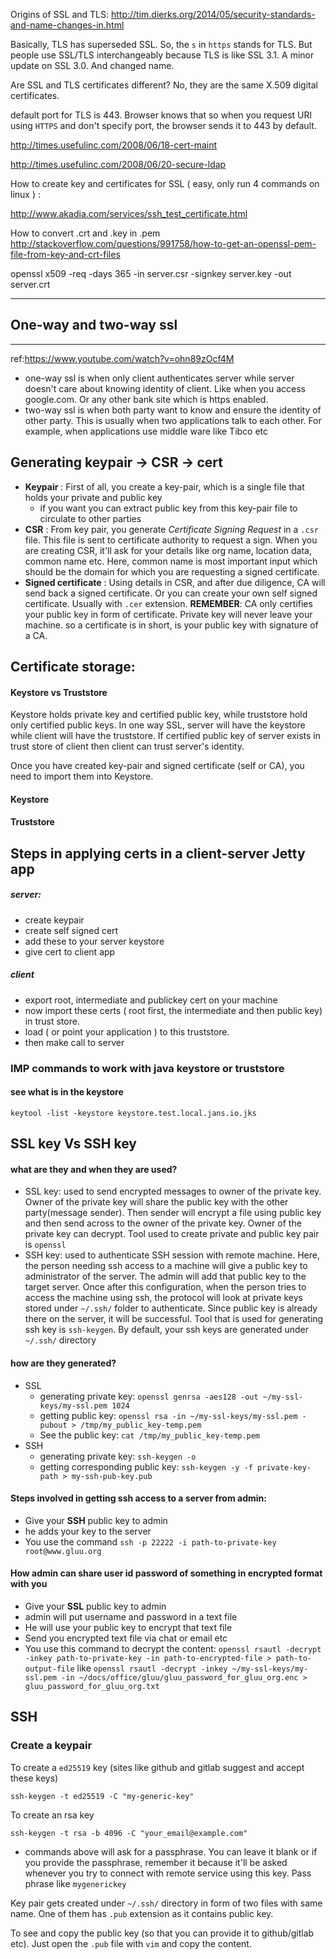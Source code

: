Origins of SSL and TLS:
http://tim.dierks.org/2014/05/security-standards-and-name-changes-in.html

Basically, TLS has superseded SSL. So, the `s` in `https` stands for TLS. But people use SSL/TLS interchangeably because TLS is like SSL 3.1. A minor update on SSL 3.0. And changed name.

Are SSL and TLS certificates different? No, they are the same X.509 digital certificates.

default port for TLS is 443. Browser knows that so when you request URl using `HTTPS` and don't specify port, the browser sends it to 443 by default. 


http://times.usefulinc.com/2008/06/18-cert-maint

http://times.usefulinc.com/2008/06/20-secure-ldap

How to create key and certificates for SSL ( easy, only run 4 commands on linux ) :

http://www.akadia.com/services/ssh_test_certificate.html

How to convert .crt and .key in .pem
http://stackoverflow.com/questions/991758/how-to-get-an-openssl-pem-file-from-key-and-crt-files


openssl x509 -req -days 365 -in server.csr -signkey server.key -out server.crt

----------------------------------------
## One-way and two-way ssl
--------------------------------------
ref:https://www.youtube.com/watch?v=ohn89zOcf4M

- one-way ssl is when only client authenticates server while server doesn't care about knowing identity of client. Like when you access google.com. Or any other bank site which is https enabled.
- two-way ssl is when both party want to know and ensure the identity of other party. This is usually when two applications talk to each other. For example, when applications use middle ware like Tibco etc


## Generating keypair -> CSR -> cert

- **Keypair** : First of all, you create a key-pair, which is a single file that holds your private and public key
  - if you want you can extract public key from this key-pair file to circulate to other parties
- **CSR** : From key pair, you generate *Certificate Signing Request* in a `.csr` file. This file is sent to certificate authority to request a sign. When you are creating CSR, it'll ask for your details like org name, location data, common name etc. Here, common name is most important input which should be the domain for which you are requesting a signed certificate.
- **Signed certificate** : Using details in CSR, and after due diligence, CA will send back a signed certificate. Or you can create your own self signed certificate. Usually with `.cer` extension. **REMEMBER**: CA only certifies your public key in form of certificate. Private key will never leave your machine. so a certificate is in short, is your public key with signature of a CA.

## Certificate storage:

#### Keystore vs Truststore

Keystore holds private key and certified public key, while truststore hold only certified public keys. In one way SSL, server will have the keystore while client will have the truststore. If certified public key of server exists in trust store of client then client can trust server's identity. 


Once you have created key-pair and signed certificate (self or CA), you need to import them into Keystore. 


#### Keystore



#### Truststore



## Steps in applying certs in a client-server Jetty app

##### server:

- create keypair
- create self signed cert
- add these to your server keystore
- give cert to client app

##### client

- export root, intermediate and publickey cert on your machine
- now import these certs ( root first, the intermediate and then public key) in trust store. 
- load ( or point your application ) to this truststore.
- then make call to server


### IMP commands to work with java keystore or truststore

#### see what is in the keystore
```
keytool -list -keystore keystore.test.local.jans.io.jks
```

## SSL key Vs SSH key

#### what are they and when they are used?
- SSL key: used to send encrypted messages to owner of the private key. Owner of the private key will share the public key with the other party(message sender). Then sender will encrypt a file using public key and then send across to the owner of the private key. Owner of the private key can decrypt. Tool used to create private and public key pair is `openssl`
- SSH key: used to authenticate SSH session with remote machine. Here, the person needing ssh access to a machine will give a public key to administrator of the server. The admin will add that public key to the target server. Once after this configuration, when the person tries to access the machine using ssh, the protocol will look at private keys stored under `~/.ssh/` folder to authenticate. Since public key is already there on the server, it will be successful. Tool that is used for generating ssh key is `ssh-keygen`. By default, your ssh keys are generated under `~/.ssh/` directory

#### how are they generated?
- SSL
  - generating private key: `openssl genrsa -aes128 -out ~/my-ssl-keys/my-ssl.pem 1024`
  - getting public key: `openssl rsa -in ~/my-ssl-keys/my-ssl.pem -pubout > /tmp/my_public_key-temp.pem`
  - See the public key: `cat /tmp/my_public_key-temp.pem`
- SSH
  - generating private key: `ssh-keygen -o`
  - getting corresponding public key: `ssh-keygen -y -f private-key-path > my-ssh-pub-key.pub`

#### Steps involved in getting ssh access to a server from admin:
- Give your **SSH** public key to admin
- he adds your key to the server
- You use the command `ssh -p 22222 -i path-to-private-key root@www.gluu.org`

#### How admin can share user id password of something in encrypted format with you
- Give your **SSL** public key to admin
- admin will put username and password in a text file
- He will use your public key to encrypt that text file
- Send you encrypted text file via chat or email etc
- You use this command to decrypt the content: `openssl rsautl -decrypt -inkey path-to-private-key -in path-to-encrypted-file > path-to-output-file` like `openssl rsautl -decrypt -inkey ~/my-ssl-keys/my-ssl.pem -in ~/docs/office/gluu/gluu_password_for_gluu_org.enc > gluu_password_for_gluu_org.txt`

## SSH

### Create a keypair

To create a `ed25519` key (sites like github and gitlab suggest and accept these keys)

```
ssh-keygen -t ed25519 -C "my-generic-key"
```

To create an rsa key

```
ssh-keygen -t rsa -b 4096 -C "your_email@example.com"
```

- commands above will ask for a passphrase. You can leave it blank or if you provide the passphrase, remember it because it'll be asked whenever you try to connect with remote service using this key. Pass phrase like `mygenerickey`


Key pair gets created under `~/.ssh/` directory in form of two files with same name. One of them has `.pub` extension as it contains public key.

To see and copy the public key (so that you can provide it to github/gitlab etc). Just open the `.pub` file with `vim` and copy the content.
